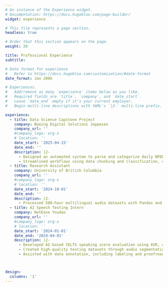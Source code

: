 ```yaml
---
# An instance of the Experience widget.
# Documentation: https://docs.hugoblox.com/page-builder/
widget: experience

# This file represents a page section.
headless: true

# Order that this section appears on the page.
weight: 20

title: Professional Experience
subtitle:

# Date format for experience
#   Refer to https://docs.hugoblox.com/customization/#date-format
date_format: Jan 2006

# Experiences.
#   Add/remove as many `experience` items below as you like.
#   Required fields are `title`, `company`, and `date_start`.
#   Leave `date_end` empty if it's your current employer.
#   Begin multi-line descriptions with YAML's `|2-` multi-line prefix.

experience:
  - title: Data Science Capstone Project
    company: Boeing Digital Solutions Jeppesen
    company_url: ''
    #company_logo: org-x
    # location: ''
    date_start: '2025-04-15'
    date_end: ''
    description: |2-
      - Designed an automated system to parse and categorize daily NFDD PDF updates, reducing manual processing time by 80% and error rates by 15%.  
      - Streamlined workflows using data chunking and classification, cutting 90% irrelevant data and boosting database accuracy/retrieval efficiency.
  - title: Research Assistant
    company: University of British Columbia
    company_url: ''
    #company_logo: org-x
    # location: ''
    date_start: '2024-10-01'
    date_end: ''
    description: |2-
      - Processed 500-hour multilingual audio datasets with Pandas and automated workflows, cutting preprocessing time by 50% for linguistic analysis in Praat.
  - title: AI Speech Testing Intern
    company: NetEase Youdao
    company_url: ''
    #company_logo: org-x
    # location: ''
    date_start: '2024-01-01'
    date_end: '2024-04-01'
    description: |2-
      - Developed AI-based IELTS speaking score evaluation using ASR, optimizing model accuracy with feature analysis.  
      - Created high-quality testing datasets through audio segmentation and manual scoring, conducting error analysis to improve ASR performance and offering actionable recommendations for model optimization.  
      - Assisted with data annotation, including labeling and proofreading English-language datasets, and contributed to technical documentation using LaTeX to ensure clear and professional project reporting.



design:
  columns: '1'
---
```


